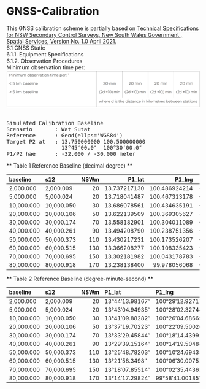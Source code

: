 # GNSS-Calibration

This GNSS calibration scheme is partially based on [Technical Specifications for NSW Secondary Control Surveys, New South Wales Government , Spatial Services, Version No. 1.0 April 2021.](https://github.com/phisan-chula/GNSS-Calibration/blob/main/Technical_Specifications_for_NSW_Secondary_Control_Surveys_v1.0.pdf)</br>
6.1 GNSS Static</br>
6.1.1. Equipment Specifications</br>
6.1.2. Observation Procedures</br>
Minimum observation time per:</br>
![ObservTimeTable](ObservTime_NSW2ndControl_v1.png)</br>
</br>
<pre>
Simulated Calibration Baseline
Scenario       : Wat Sutat
Reference      : Geod(ellps='WGS84')
Target P2 at   : 13.750000000 100.500000000
                 13°45′00.0″  100°30′00.0″
P1/P2 hae      : -32.000 / -30.000 meter
</pre>
** Table 1 Reference Baseline (decimal degree) **

| baseline   | s12        |   NSWm |       P1_lat |        P1_lng |   P1_hae |       P2_lat |        P2_lng |   P2_hae |       faz1 |       faz2 |
|:-----------|:-----------|-------:|-------------:|--------------:|---------:|-------------:|--------------:|---------:|-----------:|-----------:|
| 2,000.000  | 2,000.009  |     20 | 13.737217130 | 100.486924214 |  -32.000 | 13.750000000 | 100.500000000 |  -30.000 | 44.9968935 | 45.0000000 |
| 5,000.000  | 5,000.024  |     20 | 13.718041487 | 100.467313178 |  -32.000 | 13.750000000 | 100.500000000 |  -30.000 | 44.9922397 | 45.0000000 |
| 10,000.000 | 10,000.050 |     30 | 13.686078561 | 100.434635191 |  -32.000 | 13.750000000 | 100.500000000 |  -30.000 | 44.9844991 | 45.0000000 |
| 20,000.000 | 20,000.106 |     50 | 13.622139509 | 100.369305627 |  -32.000 | 13.750000000 | 100.500000000 |  -30.000 | 44.9690774 | 45.0000000 |
| 30,000.000 | 30,000.174 |     70 | 13.558182901 | 100.304011089 |  -32.000 | 13.750000000 | 100.500000000 |  -30.000 | 44.9537348 | 45.0000000 |
| 40,000.000 | 40,000.261 |     90 | 13.494208790 | 100.238751356 |  -32.000 | 13.750000000 | 100.500000000 |  -30.000 | 44.9384712 | 45.0000000 |
| 50,000.000 | 50,000.373 |    110 | 13.430217231 | 100.173526207 |  -32.000 | 13.750000000 | 100.500000000 |  -30.000 | 44.9232865 | 45.0000000 |
| 60,000.000 | 60,000.515 |    130 | 13.366208277 | 100.108335423 |  -32.000 | 13.750000000 | 100.500000000 |  -30.000 | 44.9081807 | 45.0000000 |
| 70,000.000 | 70,000.695 |    150 | 13.302181982 | 100.043178783 |  -32.000 | 13.750000000 | 100.500000000 |  -30.000 | 44.8931536 | 45.0000000 |
| 80,000.000 | 80,000.918 |    170 | 13.238138400 |  99.978056068 |  -32.000 | 13.750000000 | 100.500000000 |  -30.000 | 44.8782051 | 45.0000000 |


** Table 2  Reference Baseline (degree-minute-second) **

| baseline   | s12        |   NSWm | P1_lat          | P1_lng           |   P1_hae | P2_lat      | P2_lng       |   P2_hae | faz1         | faz2        |
|:-----------|:-----------|-------:|:----------------|:-----------------|---------:|:------------|:-------------|---------:|:-------------|:------------|
| 2,000.000  | 2,000.009  |     20 | 13°44′13.98167″ | 100°29′12.92717″ |  -32.000 | 13°45′00.0″ | 100°30′00.0″ |  -30.000 | 44°59′48.82″ | 45°00′00.0″ |
| 5,000.000  | 5,000.024  |     20 | 13°43′04.94935″ | 100°28′02.32744″ |  -32.000 | 13°45′00.0″ | 100°30′00.0″ |  -30.000 | 44°59′32.06″ | 45°00′00.0″ |
| 10,000.000 | 10,000.050 |     30 | 13°41′09.88282″ | 100°26′04.68669″ |  -32.000 | 13°45′00.0″ | 100°30′00.0″ |  -30.000 | 44°59′04.2″  | 45°00′00.0″ |
| 20,000.000 | 20,000.106 |     50 | 13°37′19.70223″ | 100°22′09.50026″ |  -32.000 | 13°45′00.0″ | 100°30′00.0″ |  -30.000 | 44°58′08.68″ | 45°00′00.0″ |
| 30,000.000 | 30,000.174 |     70 | 13°33′29.45844″ | 100°18′14.43992″ |  -32.000 | 13°45′00.0″ | 100°30′00.0″ |  -30.000 | 44°57′13.45″ | 45°00′00.0″ |
| 40,000.000 | 40,000.261 |     90 | 13°29′39.15164″ | 100°14′19.50488″ |  -32.000 | 13°45′00.0″ | 100°30′00.0″ |  -30.000 | 44°56′18.5″  | 45°00′00.0″ |
| 50,000.000 | 50,000.373 |    110 | 13°25′48.78203″ | 100°10′24.69435″ |  -32.000 | 13°45′00.0″ | 100°30′00.0″ |  -30.000 | 44°55′23.83″ | 45°00′00.0″ |
| 60,000.000 | 60,000.515 |    130 | 13°21′58.3498″  | 100°06′30.00752″ |  -32.000 | 13°45′00.0″ | 100°30′00.0″ |  -30.000 | 44°54′29.45″ | 45°00′00.0″ |
| 70,000.000 | 70,000.695 |    150 | 13°18′07.85514″ | 100°02′35.44362″ |  -32.000 | 13°45′00.0″ | 100°30′00.0″ |  -30.000 | 44°53′35.35″ | 45°00′00.0″ |
| 80,000.000 | 80,000.918 |    170 | 13°14′17.29824″ | 99°58′41.00185″  |  -32.000 | 13°45′00.0″ | 100°30′00.0″ |  -30.000 | 44°52′41.54″ | 45°00′00.0″ |

